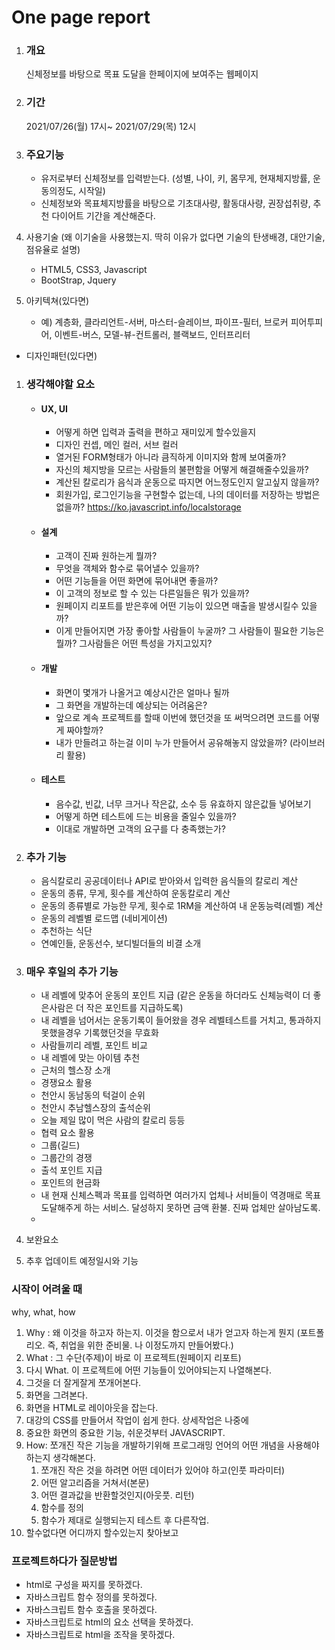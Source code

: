 # One page report
1. ### 개요
    신체정보를 바탕으로 목표 도달을 한페이지에 보여주는 웹페이지
1. ### 기간
    2021/07/26(월) 17시~ 2021/07/29(목) 12시

1. ### 주요기능
    - 유저로부터 신체정보를 입력받는다.
    (성별, 나이, 키, 몸무게, 현재체지방률, 운동의정도, 시작일)
    - 신체정보와 목표체지방률을 바탕으로 기초대사량, 활동대사량, 권장섭취량, 추천 다이어트 기간을 계산해준다.

1. 사용기술
(왜 이기술을 사용했는지. 딱히 이유가 없다면
기술의 탄생배경, 대안기술, 점유율로 설명)
    - HTML5, CSS3, Javascript
    - BootStrap, Jquery

1. 아키텍쳐(있다면)
    - 예) 계층화, 클라리언트-서버, 마스터-슬레이브, 파이프-필터, 브로커
    피어투피어, 이벤트-버스, 모델-뷰-컨트롤러, 블랙보드, 인터프리터
- 디자인패턴(있다면)

1. ### 생각해야할 요소
    - #### UX, UI
        - 어떻게 하면 입력과 출력을 편하고 재미있게 할수있을지
        - 디자인 컨셉, 메인 컬러, 서브 컬러
        - 열거된 FORM형태가 아니라 큼직하게 이미지와 함께 보여줄까?
        - 자신의 체지방을 모르는 사람들의 불편함을 어떻게 해결해줄수있을까?
        - 계산된 칼로리가 음식과 운동으로 따지면 어느정도인지 알고싶지 않을까?
        - 회원가입, 로그인기능을 구현할수 없는데, 나의 데이터를 저장하는 방법은 없을까?
        https://ko.javascript.info/localstorage
    - #### 설계
        - 고객이 진짜 원하는게 뭘까?
        - 무엇을 객체와 함수로 묶어낼수 있을까?
        - 어떤 기능들을 어떤 화면에 묶어내면 좋을까?
        - 이 고객의 정보로 할 수 있는 다른일들은 뭐가 있을까?
        - 원페이지 리포트를 받은후에 어떤 기능이 있으면 매출을 발생시킬수 있을까?
        - 이게 만들어지면 가장 좋아할 사람들이 누굴까? 그 사람들이 필요한 기능은 뭘까? 그사람들은 어떤 특성을 가지고있지?
    - #### 개발
        - 화면이 몇개가 나올거고 예상시간은 얼마나 될까
        - 그 화면을 개발하는데 예상되는 어려움은?
        - 앞으로 계속 프로젝트를 할때 이번에 했던것을 또 써먹으려면 코드를 어떻게 짜야할까?
        - 내가 만들려고 하는걸 이미 누가 만들어서 공유해놓지 않았을까? (라이브러리 활용)
    - #### 테스트
        - 음수값, 빈값, 너무 크거나 작은값, 소수 등 유효하지 않은값들 넣어보기
        - 어떻게 하면 테스트에 드는 비용을 줄일수 있을까?
        - 이대로 개발하면 고객의 요구를 다 충족했는가?

1. ### 추가 기능
    - 음식칼로리 공공데이터나 API로 받아와서 입력한 음식들의 칼로리 계산
    - 운동의 종류, 무게, 횟수를 계산하여 운동칼로리 계산
    - 운동의 종류별로 가능한 무게, 횟수로 1RM을 계산하여 내 운동능력(레벨) 계산
    - 운동의 레벨별 로드맵 (네비게이션)
    - 추천하는 식단
    - 연예인들, 운동선수, 보디빌더들의 비결 소개

1. ### 매우 후일의 추가 기능
    - 내 레벨에 맞추어 운동의 포인트 지급
    (같은 운동을 하더라도 신체능력이 더 좋은사람은 더 작은 포인트를 지급하도록)
    - 내 레벨을 넘어서는 운동기록이 들어왔을 경우 레벨테스트를 거치고, 통과하지못했을경우 기록했던것을 무효화
    - 사람들끼리 레벨, 포인트 비교
    - 내 레벨에 맞는 아이템 추천
    - 근처의 헬스장 소개
    - 경쟁요소 활용
    - 천안시 동남동의 턱걸이 순위
    - 천안시 추남헬스장의 출석순위
    - 오늘 제일 많이 먹은 사람의 칼로리 등등
    - 협력 요소 활용
    - 그룹(길드)
    - 그룹간의 경쟁
    - 출석 포인트 지급
    - 포인트의 현금화
    - 내 현재 신체스펙과 목표를 입력하면 여러가지 업체나 서비들이 역경매로 목표 도달해주게 하는 서비스. 달성하지 못하면 금액 환불. 진짜 업체만 살아남도록.
    -

1. 보완요소
1. 추후 업데이트 예정일시와 기능

### 시작이 어려울 때
why, what, how
1. Why : 왜 이것을 하고자 하는지. 이것을 함으로서 내가 얻고자 하는게 뭔지
(포트폴리오. 즉, 취업을 위한 준비물. 나 이정도까지 만들어봤다.)
1. What : 그 수단(주제)이 바로 이 프로젝트(원페이지 리포트)
1. 다시 What. 이 프로젝트에 어떤 기능들이 있어야되는지 나열해본다.
1. 그것을 더 잘게잘게 쪼개어본다.
1. 화면을 그려본다.
1. 화면을 HTML로 레이아웃을 잡는다.
1. 대강의 CSS를 만들어서 작업이 쉽게 한다. 상세작업은 나중에
1. 중요한 화면의 중요한 기능, 쉬운것부터 JAVASCRIPT.
1. How: 쪼개진 작은 기능을 개발하기위해 프로그래밍 언어의 어떤 개념을 사용해야 하는지 생각해본다.
    1. 쪼개진 작은 것을 하려면 어떤 데이터가 있어야 하고(인풋 파라미터)
    1. 어떤 알고리즘을 거쳐서(본문)
    1. 어떤 결과값을 반환할것인지(아웃풋. 리턴)
    1. 함수를 정의
    1. 함수가 제대로 실행되는지 테스트 후 다른작업.
1. 할수없다면 어디까지 할수있는지 찾아보고

### 프로젝트하다가 질문방법
- html로 구성을 짜지를 못하겠다.
- 자바스크립트 함수 정의를 못하겠다.
- 자바스크립트 함수 호출을 못하겠다.
- 자바스크립트로 html의 요소 선택을 못하겠다.
- 자바스크립트로 html을 조작을 못하겠다.
